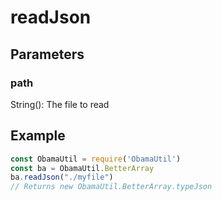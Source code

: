 # readJson
## Parameters
### path
String(): The file to read
## Example
```javascript
const ObamaUtil = require('ObamaUtil')
const ba = ObamaUtil.BetterArray
ba.readJson("./myfile")
// Returns new ObamaUtil.BetterArray.typeJson
```